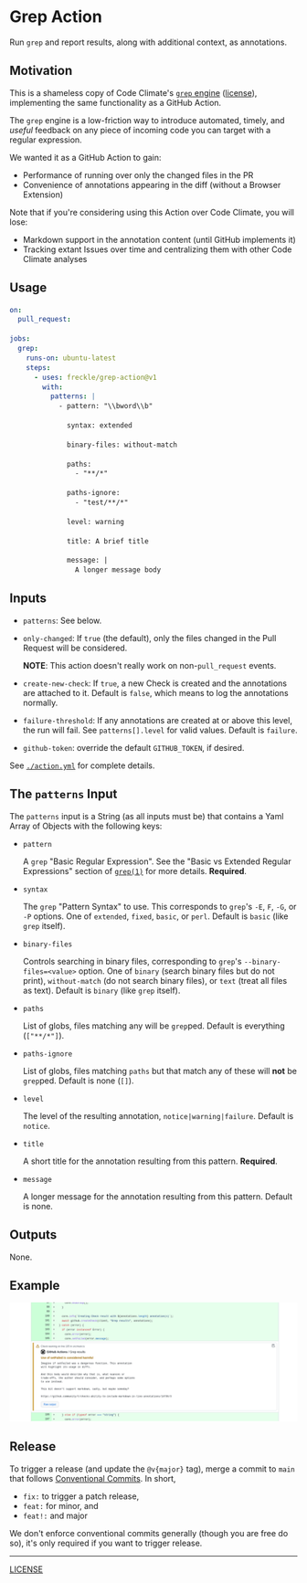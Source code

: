 # Grep Action

Run `grep` and report results, along with additional context, as annotations.

## Motivation

This is a shameless copy of Code Climate's [`grep` engine][grep-engine]
([license][grep-license]), implementing the same functionality as a GitHub
Action.

[grep-engine]: https://docs.codeclimate.com/docs/grep
[grep-license]: https://github.com/codeclimate/codeclimate-grep/blob/master/LICENSE

The `grep` engine is a low-friction way to introduce automated, timely, and
_useful_ feedback on any piece of incoming code you can target with a regular
expression.

We wanted it as a GitHub Action to gain:

- Performance of running over only the changed files in the PR
- Convenience of annotations appearing in the diff (without a Browser Extension)

Note that if you're considering using this Action over Code Climate, you will
lose:

- Markdown support in the annotation content (until GitHub implements it)
- Tracking extant Issues over time and centralizing them with other Code Climate
  analyses

## Usage

```yaml
on:
  pull_request:

jobs:
  grep:
    runs-on: ubuntu-latest
    steps:
      - uses: freckle/grep-action@v1
        with:
          patterns: |
            - pattern: "\\bword\\b"

              syntax: extended

              binary-files: without-match

              paths:
                - "**/*"

              paths-ignore:
                - "test/**/*"

              level: warning

              title: A brief title

              message: |
                A longer message body
```

## Inputs

- `patterns`: See below.

- `only-changed`: If `true` (the default), only the files changed in the Pull
  Request will be considered.

  **NOTE**: This action doesn't really work on non-`pull_request` events.

- `create-new-check`: If `true`, a new Check is created and the annotations are
  attached to it. Default is `false`, which means to log the annotations
  normally.

- `failure-threshold`: If any annotations are created at or above this level,
  the run will fail. See `patterns[].level` for valid values. Default is
  `failure`.

- `github-token`: override the default `GITHUB_TOKEN`, if desired.

See [`./action.yml`](./action.yml) for complete details.

## The `patterns` Input

The `patterns` input is a String (as all inputs must be) that contains a Yaml
Array of Objects with the following keys:

- `pattern`

  A `grep` "Basic Regular Expression". See the "Basic vs Extended Regular
  Expressions" section of [`grep(1)`][man-grep] for more details. **Required**.

  [man-grep]: https://linux.die.net/man/1/grep

- `syntax`

  The `grep` "Pattern Syntax" to use. This corresponds to `grep`'s `-E`, `F`,
  `-G`, or `-P` options. One of `extended`, `fixed`, `basic`, or `perl`. Default
  is `basic` (like `grep` itself).

- `binary-files`

  Controls searching in binary files, corresponding to `grep`'s
  `--binary-files=<value>` option. One of `binary` (search binary files but do
  not print), `without-match` (do not search binary files), or `text` (treat
  all files as text). Default is `binary` (like `grep` itself).

- `paths`

  List of globs, files matching any will be `grep`ped. Default is everything
  (`["**/*"]`).

- `paths-ignore`

  List of globs, files matching `paths` but that match any of these will **not**
  be `grep`ped. Default is none (`[]`).

- `level`

  The level of the resulting annotation, `notice|warning|failure`. Default is
  `notice`.

- `title`

  A short title for the annotation resulting from this pattern. **Required**.

- `message`

  A longer message for the annotation resulting from this pattern. Default is
  none.

## Outputs

None.

## Example

![](./screenshot.png)

## Release

To trigger a release (and update the `@v{major}` tag), merge a commit to `main`
that follows [Conventional Commits][]. In short,

- `fix:` to trigger a patch release,
- `feat:` for minor, and
- `feat!:` and major

We don't enforce conventional commits generally (though you are free do so),
it's only required if you want to trigger release.

[conventional commits]: https://www.conventionalcommits.org/en/v1.0.0/#summary

---

[LICENSE](./LICENSE)
